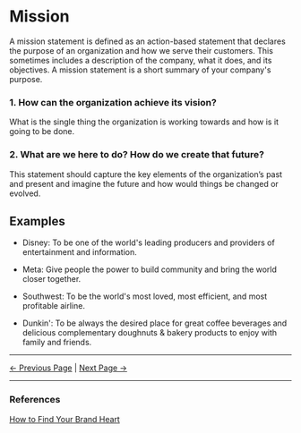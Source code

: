 ﻿# Mission

A mission statement is defined as an action-based statement that declares the purpose of an organization and how we serve their customers. This sometimes includes a description of the company, what it does, and its objectives. A mission statement is a short summary of your company's purpose.

### 1. How can the organization achieve its vision?

What is the single thing the organization is working towards and how is it going to be done.

### 2. What are we here to do? How do we create that future?

This statement should capture the key elements of the organization’s past and present and imagine the future and how would things be changed or evolved.

## Examples

-   Disney: To be one of the world's leading producers and providers of entertainment and information.

-   Meta: Give people the power to build community and bring the world closer together.

-   Southwest: To be the world's most loved, most efficient, and most profitable airline.

-   Dunkin': To be always the desired place for great coffee beverages and delicious complementary doughnuts & bakery products to enjoy with family and friends.

<hr/>

[<- Previous Page](./purpose.md)
|
[Next Page ->](./values.md)

<hr/>

### References

[How to Find Your Brand Heart](https://www.columnfivemedia.com/how-to-find-brand-heart/)
